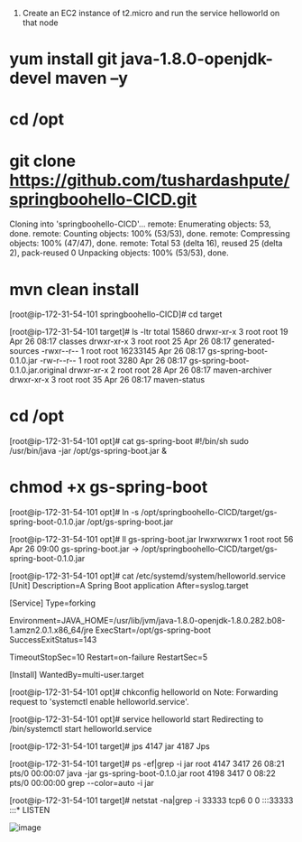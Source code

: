 1. Create an EC2 instance of t2.micro and run the service helloworld on that node 
 
# yum install git java-1.8.0-openjdk-devel maven –y
# cd /opt
# git clone https://github.com/tushardashpute/springboohello-CICD.git
Cloning into 'springboohello-CICD'...
remote: Enumerating objects: 53, done.
remote: Counting objects: 100% (53/53), done.
remote: Compressing objects: 100% (47/47), done.
remote: Total 53 (delta 16), reused 25 (delta 2), pack-reused 0
Unpacking objects: 100% (53/53), done.

# mvn clean install 

[root@ip-172-31-54-101 springboohello-CICD]# cd target


[root@ip-172-31-54-101 target]# ls -ltr
total 15860
drwxr-xr-x 3 root root       19 Apr 26 08:17 classes
drwxr-xr-x 3 root root       25 Apr 26 08:17 generated-sources
-rwxr--r-- 1 root root 16233145 Apr 26 08:17 gs-spring-boot-0.1.0.jar
-rw-r--r-- 1 root root     3280 Apr 26 08:17 gs-spring-boot-0.1.0.jar.original
drwxr-xr-x 2 root root       28 Apr 26 08:17 maven-archiver
drwxr-xr-x 3 root root       35 Apr 26 08:17 maven-status


# cd /opt
[root@ip-172-31-54-101 opt]# cat gs-spring-boot
#!/bin/sh
sudo /usr/bin/java -jar /opt/gs-spring-boot.jar &

# chmod +x gs-spring-boot

[root@ip-172-31-54-101 opt]# ln -s /opt/springboohello-CICD/target/gs-spring-boot-0.1.0.jar /opt/gs-spring-boot.jar

[root@ip-172-31-54-101 opt]# ll gs-spring-boot.jar
lrwxrwxrwx 1 root root 56 Apr 26 09:00 gs-spring-boot.jar -> /opt/springboohello-CICD/target/gs-spring-boot-0.1.0.jar

[root@ip-172-31-54-101 opt]# cat /etc/systemd/system/helloworld.service
  [Unit]
  Description=A Spring Boot application
  After=syslog.target

  [Service]
  Type=forking

  Environment=JAVA_HOME=/usr/lib/jvm/java-1.8.0-openjdk-1.8.0.282.b08-1.amzn2.0.1.x86_64/jre
  ExecStart=/opt/gs-spring-boot
  SuccessExitStatus=143

  TimeoutStopSec=10
  Restart=on-failure
  RestartSec=5

  [Install]
  WantedBy=multi-user.target


[root@ip-172-31-54-101 opt]# chkconfig helloworld on
Note: Forwarding request to 'systemctl enable helloworld.service'.


[root@ip-172-31-54-101 opt]# service helloworld start
Redirecting to /bin/systemctl start helloworld.service


[root@ip-172-31-54-101 target]# jps
  4147 jar
  4187 Jps

[root@ip-172-31-54-101 target]# ps -ef|grep -i jar
  root      4147  3417 26 08:21 pts/0    00:00:07 java -jar gs-spring-boot-0.1.0.jar
  root      4198  3417  0 08:22 pts/0    00:00:00 grep --color=auto -i jar
 
 
[root@ip-172-31-54-101 target]# netstat -na|grep -i 33333
  tcp6       0      0 :::33333                 :::*                    LISTEN


![image](https://user-images.githubusercontent.com/74225291/210554810-56abec60-ec7c-4fd8-b8ad-0686def20f23.png)

